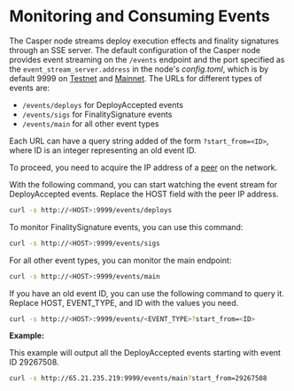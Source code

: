 # Monitoring and Consuming Events

The Casper node streams deploy execution effects and finality signatures through an SSE server. The default configuration of the Casper node provides event streaming on the `/events` endpoint and the port specified as the `event_stream_server.address` in the node's *config.toml*, which is by default 9999 on [Testnet](https://testnet.cspr.live/tools/peers) and [Mainnet](https://cspr.live/tools/peers). The URLs for different types of events are:

- `/events/deploys` for DeployAccepted events
- `/events/sigs` for FinalitySignature events
- `/events/main` for all other event types

Each URL can have a query string added of the form `?start_from=<ID>`, where ID is an integer representing an old event ID.

To proceed, you need to acquire the IP address of a [peer](/workflow/setup/#acquire-node-address-from-network-peers) on the network. 

With the following command, you can start watching the event stream for DeployAccepted events. Replace the HOST field with the peer IP address.

```bash
curl -s http://<HOST>:9999/events/deploys
```

To monitor FinalitySignature events, you can use this command:

```bash
curl -s http://<HOST>:9999/events/sigs
```

For all other event types, you can monitor the main endpoint:

```bash
curl -s http://<HOST>:9999/events/main
```

If you have an old event ID, you can use the following command to query it. Replace HOST, EVENT_TYPE, and ID with the values you need.

```bash
curl -s http://<HOST>:9999/events/<EVENT_TYPE>?start_from=<ID>
```

**Example:**

This example will output all the DeployAccepted events starting with event ID 29267508.

```bash
curl -s http://65.21.235.219:9999/events/main?start_from=29267508
```

